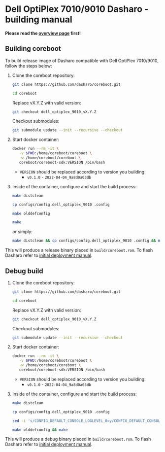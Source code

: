 # Dell OptiPlex 7010/9010 Dasharo - building manual

**Please read the [overview page](overview.md) first!**

## Building coreboot

To build release image of Dasharo compatible with Dell OptiPlex 7010/9010,
follow the steps below:

1. Clone the coreboot repository:

    ```bash
    git clone https://github.com/dasharo/coreboot.git
    ```

    ```bash
    cd coreboot
    ```

    Replace vX.Y.Z with valid version:

    ```bash
    git checkout dell_optiplex_9010_vX.Y.Z
    ```

    Checkout submodules:

    ```bash
    git submodule update --init --recursive --checkout
    ```

1. Start docker container:

    ```bash
    docker run --rm -it \
       -v $PWD:/home/coreboot/coreboot \
       -w /home/coreboot/coreboot \
       coreboot/coreboot-sdk:VERSION /bin/bash
    ```

    * `VERSION` should be replaced according to version you building:
      - `v0.1.0` - `2022-04-04_9a8d0a03db`

1. Inside of the container, configure and start the build process:

    ```bash
    make distclean
    ```

    ```bash
    cp configs/config.dell_optiplex_9010 .config
    ```

    ```bash
    make olddefconfig
    ```

    ```bash
    make
    ```

    or simply:

    ```bash
    make distclean && cp configs/config.dell_optiplex_9010 .config && make olddefconfig && make
    ```

This will produce a release binary placed in `build/coreboot.rom`. To flash
Dasharo refer to [initial deployment manual](initial-deployment.md).

## Debug build

1. Clone the coreboot repository:

    ```bash
    git clone https://github.com/dasharo/coreboot.git
    ```

    ```bash
    cd coreboot
    ```

    Replace vX.Y.Z with valid version:

    ```bash
    git checkout dell_optiplex_9010_vX.Y.Z
    ```

    Checkout submodules:

    ```bash
    git submodule update --init --recursive --checkout
    ```

1. Start docker container:

    ```bash
    docker run --rm -it \
       -v $PWD:/home/coreboot/coreboot \
       -w /home/coreboot/coreboot \
       coreboot/coreboot-sdk:VERSION /bin/bash
    ```

    * `VERSION` should be replaced according to version you building:
      - `v0.1.0` - `2022-04-04_9a8d0a03db`

1. Inside of the container, configure and start the build process:

    ```bash
    make distclean
    ```

    ```bash
    cp configs/config.dell_optiplex_9010 .config
    ```

    ```bash
    sed -i 's/CONFIG_DEFAULT_CONSOLE_LOGLEVEL_0=y/CONFIG_DEFAULT_CONSOLE_LOGLEVEL_8=y/g' .config
    ```

    ```bash
    make olddefconfig && make
    ```

This will produce a debug binary placed in `build/coreboot.rom`. To flash
Dasharo refer to [initial deployment manual](initial-deployment.md).
